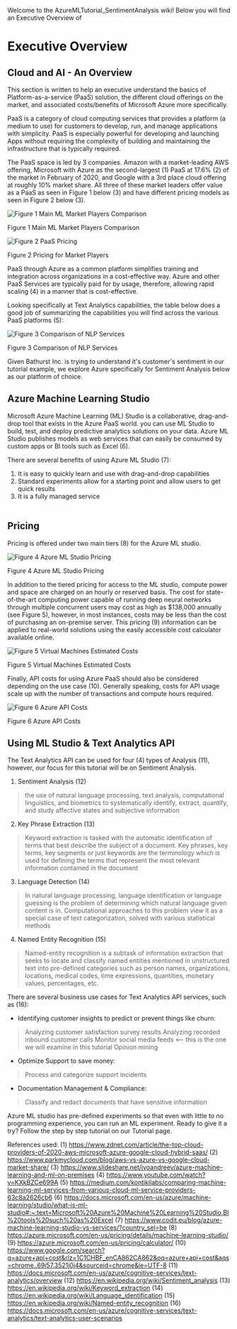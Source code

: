 Welcome to the AzureMLTutorial_SentimentAnalysis wiki! Below you will find an Executive Overview of 

# **Executive Overview**

## **Cloud and AI - An Overview**

This section is written to help an executive understand the basics of Platform-as-a-service (PaaS) solution, the different cloud offerings on the market, and associated costs/benefits of Microsoft Azure more specifically.

PaaS is a category of cloud computing services that provides a platform (a medium to use) for customers to develop, run, and manage applications with simplicity. PaaS is especially powerful for developing and launching Apps without requiring the complexity of building and maintaining the infrastructure that is typically required.

The PaaS space is led by 3 companies. Amazon with a market-leading AWS offering, Microsoft with Azure as the second-largest (1) PaaS at 17.6% (2) of the market in February of 2020, and Google with a 3rd place cloud offering at roughly 10% market share. All three of these market leaders offer value as a PaaS as seen in Figure 1 below (3) and have different pricing models as seen in Figure 2 below (3).

![Figure 1 Main ML Market Players Comparison](https://user-images.githubusercontent.com/55206834/86639331-baf02c80-bfa6-11ea-968a-397367814acd.png)

Figure 1 Main ML Market Players Comparison

![Figure 2 PaaS Pricing](https://user-images.githubusercontent.com/55206834/86639783-82048780-bfa7-11ea-97f9-9f9e05126edb.png)

Figure 2 Pricing for Market Players

PaaS through Azure as a common platform simplifies training and integration across organizations in a cost-effective way. Azure and other PaaS Services are typically paid for by usage, therefore, allowing rapid scaling (4) in a manner that is cost-effective. 

Looking specifically at Text Analytics capabilities, the table below does a good job of summarizing the capabilities you will find across the various PaaS platforms (5):
 
![Figure 3 Comparison of NLP Services](https://user-images.githubusercontent.com/55206834/86625341-f254de00-bf92-11ea-81a8-f0297571805d.png)

Figure 3 Comparison of NLP Services

Given Bathurst Inc. is trying to understand it's customer's sentiment in our tutorial example, we explore Azure specifically for Sentiment Analysis below as our platform of choice. 

## **Azure Machine Learning Studio**

Microsoft Azure Machine Learning (ML) Studio is a collaborative, drag-and-drop tool that exists in the Azure PaaS world. you can use ML Studio to build, test, and deploy predictive analytics solutions on your data. Azure ML Studio publishes models as web services that can easily be consumed by custom apps or BI tools such as Excel (6). 

There are several benefits of using Azure ML Studio (7): 
1. It is easy to quickly learn and use with drag-and-drop capabilities
2. Standard experiments allow for a starting point and allow users to get quick results
3. It is a fully managed service   
 
## **Pricing**

Pricing is offered under two main tiers (8) for the Azure ML studio.
 
![Figure 4 Azure ML Studio Pricing](https://user-images.githubusercontent.com/55206834/86628112-685b4400-bf97-11ea-9ea2-26d257612fac.png)

Figure 4 Azure ML Studio Pricing

In addition to the tiered pricing for access to the ML studio, compute power and space are charged on an hourly or reserved basis. The cost for state-of-the-art computing power capable of running deep neural networks through multiple concurrent users may cost as high as $138,000 annually (see Figure 5), however, in most instances, costs may be less than the cost of purchasing an on-premise server. This pricing (9) information can be applied to real-world solutions using the easily accessible cost calculator available online.

![Figure 5 Virtual Machines Estimated Costs](https://user-images.githubusercontent.com/55206834/86641606-44086300-bfa9-11ea-8a45-2ce7a3fce9ae.png)

Figure 5 Virtual Machines Estimated Costs

Finally, API costs for using Azure PaaS should also be considered depending on the use case (10). Generally speaking, costs for API usage scale up with the number of transactions and compute hours required.

![Figure 6 Azure API Costs](https://user-images.githubusercontent.com/55206834/86641866-73b76b00-bfa9-11ea-914a-71c0c18b5b70.png)

Figure 6 Azure API Costs
 
## **Using ML Studio & Text Analytics API**

The Text Analytics API can be used for four (4) types of Analysis (11), however, our focus for this tutorial will be on Sentiment Analysis.

1. Sentiment Analysis (12)  
> the use of natural language processing, text analysis, computational linguistics, and biometrics to systematically identify, extract, quantify, and study affective states and subjective information
2. Key Phrase Extraction (13)
> Keyword extraction is tasked with the automatic identification of terms that best describe the subject of a document. Key phrases, key terms, key segments or just keywords are the terminology which is used for defining the terms that represent the most relevant information contained in the document
3. Language Detection (14)
> In natural language processing, language identification or language guessing is the problem of determining which natural language given content is in. Computational approaches to this problem view it as a special case of text categorization, solved with various statistical methods
4. Named Entity Recognition (15) 
> Named-entity recognition is a subtask of information extraction that seeks to locate and classify named entities mentioned in unstructured text into pre-defined categories such as person names, organizations, locations, medical codes, time expressions, quantities, monetary values, percentages, etc.

There are several business use cases for Text Analytics API services, such as (16): 

* Identifying customer insights to predict or prevent things like churn:
> Analyzing customer satisfaction survey results 
> Analyzing recorded inbound customer calls
> Monitor social media feeds <-- this is the one we will examine in this tutorial
> Opinion mining

* Optimize Support to save money:
> Process and categorize support incidents

* Documentation Management & Compliance:
> Classify and redact documents that have sensitive information

Azure ML studio has pre-defined experiments so that even with little to no programming experience, you can run an ML experiment. Ready to give it a try? Follow the step by step tutorial on our Tutorial page.

References used:
(1) https://www.zdnet.com/article/the-top-cloud-providers-of-2020-aws-microsoft-azure-google-cloud-hybrid-saas/ 
(2) https://www.parkmycloud.com/blog/aws-vs-azure-vs-google-cloud-market-share/ 
(3) https://www.slideshare.net/ivoandreev/azure-machine-learning-and-ml-on-premises
(4) https://www.youtube.com/watch?v=KXkBZCe699A 
(5) https://medium.com/kontikilabs/comparing-machine-learning-ml-services-from-various-cloud-ml-service-providers-63c8a2626cb6 
(6) https://docs.microsoft.com/en-us/azure/machine-learning/studio/what-is-ml-studio#:~:text=Microsoft%20Azure%20Machine%20Learning%20Studio,BI%20tools%20such%20as%20Excel
(7) https://www.codit.eu/blog/azure-machine-learning-studio-vs-services/?country_sel=be
(8) https://azure.microsoft.com/en-us/pricing/details/machine-learning-studio/
(9) https://azure.microsoft.com/en-us/pricing/calculator/
(10) https://www.google.com/search?q=azure+api+cost&rlz=1C1CHBF_enCA862CA862&oq=azure+api+cost&aqs=chrome..69i57.3521j0j4&sourceid=chrome&ie=UTF-8
(11) https://docs.microsoft.com/en-us/azure/cognitive-services/text-analytics/overview
(12) https://en.wikipedia.org/wiki/Sentiment_analysis
(13) https://en.wikipedia.org/wiki/Keyword_extraction
(14) https://en.wikipedia.org/wiki/Language_identification
(15) https://en.wikipedia.org/wiki/Named-entity_recognition
(16) https://docs.microsoft.com/en-us/azure/cognitive-services/text-analytics/text-analytics-user-scenarios


